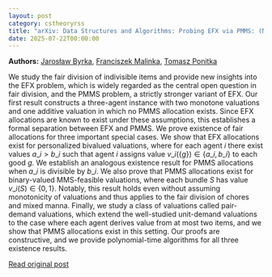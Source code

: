 ```yaml
---
layout: post
category: cstheoryrss
title: "arXiv: Data Structures and Algorithms: Probing EFX via PMMS: (Non-)Existence Results in Discrete Fair Division"
date: 2025-07-22T00:00:00
---
```


**Authors:** [Jarosław Byrka](https://dblp.uni-trier.de/search?q=Jaros%C5%82aw+Byrka), [Franciszek Malinka](https://dblp.uni-trier.de/search?q=Franciszek+Malinka), [Tomasz Ponitka](https://dblp.uni-trier.de/search?q=Tomasz+Ponitka)

We study the fair division of indivisible items and provide new insights into
the EFX problem, which is widely regarded as the central open question in fair
division, and the PMMS problem, a strictly stronger variant of EFX. Our first
result constructs a three-agent instance with two monotone valuations and one
additive valuation in which no PMMS allocation exists. Since EFX allocations
are known to exist under these assumptions, this establishes a formal
separation between EFX and PMMS.
We prove existence of fair allocations for three important special cases. We
show that EFX allocations exist for personalized bivalued valuations, where for
each agent $i$ there exist values $a\_i > b\_i$ such that agent $i$ assigns value
$v\_i(\{g\}) \in \{a\_i, b\_i\}$ to each good $g$. We establish an analogous
existence result for PMMS allocations when $a\_i$ is divisible by $b\_i$. We also
prove that PMMS allocations exist for binary-valued MMS-feasible valuations,
where each bundle $S$ has value $v\_i(S) \in \{0, 1\}$. Notably, this result
holds even without assuming monotonicity of valuations and thus applies to the
fair division of chores and mixed manna. Finally, we study a class of
valuations called pair-demand valuations, which extend the well-studied
unit-demand valuations to the case where each agent derives value from at most
two items, and we show that PMMS allocations exist in this setting. Our proofs
are constructive, and we provide polynomial-time algorithms for all three
existence results.

[Read original post](http://arxiv.org/abs/2507.14957v1)
